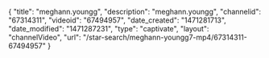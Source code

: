 {
    "title": "meghann.youngg",
    "description": "meghann.youngg",
    "channelid": "67314311",
    "videoid": "67494957",
    "date_created": "1471281713",
    "date_modified": "1471287231",
    "type": "captivate",
    "layout": "channelVideo",
    "url": "\/star-search\/meghann-youngg7-mp4\/67314311-67494957"
}